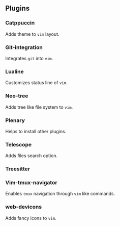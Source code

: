 ## Plugins

### Catppuccin

Adds theme to `vim` layout.

### Git-integration

Integrates `git` into `vim`.

### Lualine

Customizes status line of `vim`.

### Neo-tree

Adds tree like file system to `vim`.

### Plenary

Helps to install other plugins.

### Telescope

Adds files search option.

### Treesitter  

### Vim-tmux-navigator

Enables `tmux` navigation through `vim` like commands.

### web-devicons

Adds fancy icons to `vim`.
